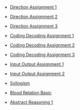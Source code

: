 <html>
<head></head>
<body>
	<ul>
	  <li><a href="https://ambarfulzele.github.io/LearnKul---Shamma/Direction1.html">Direction Assignment 1</a></li>
	</ul>
	<ul>
	  <li><a href="https://ambarfulzele.github.io/LearnKul---Shamma/Direction2.html">Direction Assignment 2</a></li>
	</ul>
	<ul>
	  <li><a href="https://ambarfulzele.github.io/LearnKul---Shamma/Direction3.html">Direction Assignment 3</a></li>
	</ul>
	<ul>
	  <li><a href="https://ambarfulzele.github.io/LearnKul---Shamma/CodingDecoding1.html">Coding Decoding Assignment 1</a></li>
	</ul>
	<ul>
	  <li><a href="https://ambarfulzele.github.io/LearnKul---Shamma/CodingDecoding2.html">Coding Decoding Assignment 2</a></li>
	</ul>
	<ul>
	  <li><a href="https://ambarfulzele.github.io/LearnKul---Shamma/CodingDecoding3.html">Coding Decoding Assignment 3</a></li>
	</ul>
	<ul>
	  <li><a href="https://ambarfulzele.github.io/LearnKul---Shamma/InputOutput1.html">Input Output Assignment 1</a></li>
	</ul>
	<ul>
	  <li><a href="https://ambarfulzele.github.io/LearnKul---Shamma/InputOutput2.html">Input Output Assignment 2</a></li>
	</ul>
	<ul>
	  <li><a href="https://ambarfulzele.github.io/LearnKul---Shamma/Syllogism.html">Syllogism</a></li>
	</ul>
	<ul>
	  <li><a href="https://ambarfulzele.github.io/LearnKul---Shamma/BloodRelationBasic.html">Blood Relation Basic</a></li>
	</ul>
	<!--<ul>
	  <li><a href="https://ambarfulzele.github.io/LearnKul---Shamma/BloodRelation.html">Blood Relation Assignment 1</a></li>
	</ul>-->
	<!--<ul>
	  <li><a href="https://ambarfulzele.github.io/LearnKul---Shamma/InEquality.html">InEquality </a></li>
	</ul>-->
	<!--<ul>
	  <li><a href="https://ambarfulzele.github.io/LearnKul---Shamma/SeatingArrangement.html">Seating Arrangement </a></li>
	</ul>-->
	<!--<ul>
	  <li><a href="https://ambarfulzele.github.io/LearnKul---Shamma/CriticalReasoning.html">Critical Reasoning </a></li>
	</ul>-->
	<!--<ul>
	  <li><a href="https://ambarfulzele.github.io/LearnKul---Shamma/Puzzles.html">Puzzles </a></li>
	</ul>-->
	<ul>
	  <li><a href="https://ambarfulzele.github.io/LearnKul---Shamma/AbstractReasoning1.html">Abstract Reasoning 1 </a></li>
	</ul>
	<!--<ul>
	  <li><a href="https://ambarfulzele.github.io/LearnKul---Shamma/AbstractReasoning2.html">Abstract Reasoning 2 </a></li>
	</ul>-->
	<!--<ul>
	  <li><a href="https://ambarfulzele.github.io/LearnKul---Shamma/AbstractReasoning3.html">Abstract Reasoning 3 </a></li>
	</ul>-->

</body></html>
